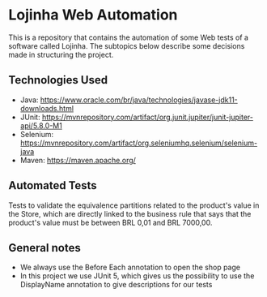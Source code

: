 
# Lojinha Web Automation
This is a repository that contains the automation of some Web tests of a software called Lojinha. The subtopics below describe some decisions made in structuring the project.

## Technologies Used
- Java:
  https://www.oracle.com/br/java/technologies/javase-jdk11-downloads.html
- JUnit:
  https://mvnrepository.com/artifact/org.junit.jupiter/junit-jupiter-api/5.8.0-M1
- Selenium:
  https://mvnrepository.com/artifact/org.seleniumhq.selenium/selenium-java
- Maven:
  https://maven.apache.org/

## Automated Tests
Tests to validate the equivalence partitions related to the product's value in the Store, which are directly linked to the business rule that says that the product's value must be between BRL 0,01 and BRL 7000,00.

## General notes
- We always use the Before Each annotation to open the shop page
- In this project we use JUnit 5, which gives us the possibility to use the DisplayName annotation to give descriptions for our tests

